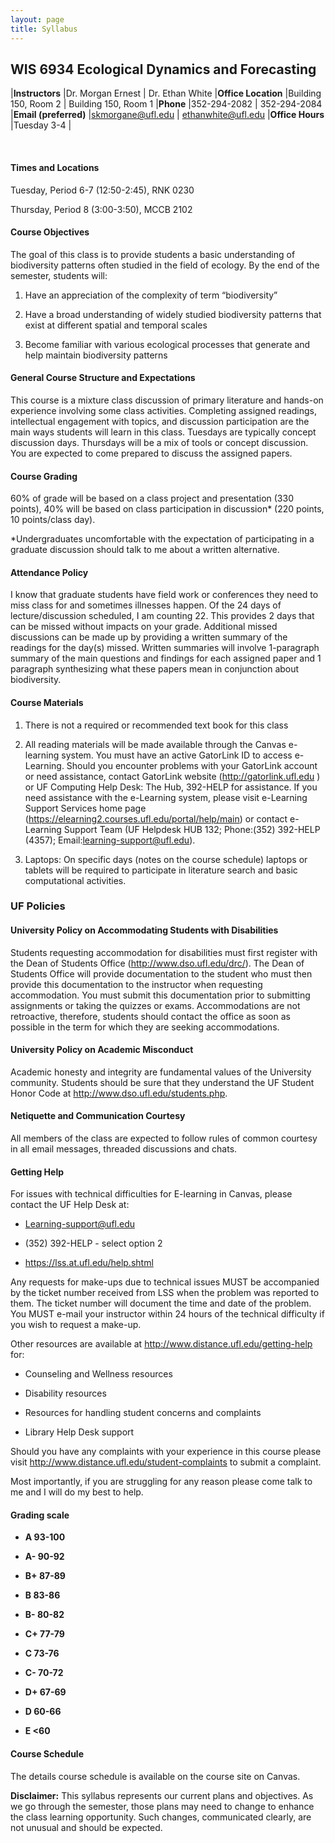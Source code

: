 ```yaml
---
layout: page
title: Syllabus
---
```


## WIS 6934 Ecological Dynamics and Forecasting

  |**Instructors**        |Dr. Morgan Ernest        | Dr. Ethan White
  |**Office Location**    |Building 150, Room 2     | Building 150, Room 1
  |**Phone**              |352-294-2082             | 352-294-2084
  |**Email (preferred)**  |<skmorgane@ufl.edu>      | <ethanwhite@ufl.edu>
  |**Office Hours**       |Tuesday 3-4              |
                                                 
<br>
												 
#### **Times and Locations**

Tuesday, Period 6-7 (12:50-2:45), RNK 0230

Thursday, Period 8 (3:00-3:50), MCCB 2102

#### **Course Objectives**

The goal of this class is to provide students a basic understanding of
biodiversity patterns often studied in the field of ecology. By the end
of the semester, students will:

1)  Have an appreciation of the complexity of term “biodiversity”

2)  Have a broad understanding of widely studied biodiversity patterns
    that exist at different spatial and temporal scales

3)  Become familiar with various ecological processes that generate and
    help maintain biodiversity patterns

#### **General Course Structure and Expectations**

This course is a mixture class discussion of primary literature and
hands-on experience involving some class activities. Completing assigned
readings, intellectual engagement with topics, and discussion
participation are the main ways students will learn in this class.
Tuesdays are typically concept discussion days. Thursdays will be a mix
of tools or concept discussion. You are expected to come prepared to
discuss the assigned papers.

#### **Course Grading**

60% of grade will be based on a class project and presentation (330
points), 40% will be based on class participation in discussion\* (220
points, 10 points/class day).

\*Undergraduates uncomfortable with the expectation of participating in
a graduate discussion should talk to me about a written alternative.

#### **Attendance Policy**

I know that graduate students have field work or conferences they need
to miss class for and sometimes illnesses happen. Of the 24 days of
lecture/discussion scheduled, I am counting 22. This provides 2 days
that can be missed without impacts on your grade. Additional missed
discussions can be made up by providing a written summary of the
readings for the day(s) missed. Written summaries will involve
1-paragraph summary of the main questions and findings for each assigned
paper and 1 paragraph synthesizing what these papers mean in conjunction
about biodiversity.

#### **Course Materials**

1)  There is not a required or recommended text book for this class

2)  All reading materials will be made available through the Canvas
    e-learning system. You must have an active GatorLink ID to
    access e-Learning. Should you encounter problems with your GatorLink
    account or need assistance, contact GatorLink website
    (http://gatorlink.ufl.edu ) or UF Computing Help Desk: The Hub,
    392-HELP for assistance. If you need assistance with the e-Learning
    system, please visit e-Learning Support Services home
    page (https://elearning2.courses.ufl.edu/portal/help/main) or
    contact e-Learning Support Team (UF Helpdesk HUB 132; Phone:(352)
    392-HELP (4357); Email:learning-support@ufl.edu).

3)  Laptops: On specific days (notes on the course schedule) laptops or
    tablets will be required to participate in literature search and
    basic computational activities.


### **UF Policies**

#### **University Policy on Accommodating Students with Disabilities**

Students requesting accommodation for disabilities must first register
with the Dean of Students Office (http://www.dso.ufl.edu/drc/). The Dean
of Students Office will provide documentation to the student who must
then provide this documentation to the instructor when requesting
accommodation. You must submit this documentation prior to submitting
assignments or taking the quizzes or exams. Accommodations are not
retroactive, therefore, students should contact the office as soon as
possible in the term for which they are seeking accommodations.

#### **University Policy on Academic Misconduct**

Academic honesty and integrity are fundamental values of the University
community. Students should be sure that they understand the UF Student
Honor Code at http://www.dso.ufl.edu/students.php.

#### **Netiquette and Communication Courtesy**

All members of the class are expected to follow rules of common courtesy
in all email messages, threaded discussions and chats.


#### **Getting Help**

For issues with technical difficulties for E-learning in Canvas, please
contact the UF Help Desk at:

-   Learning-support@ufl.edu

-   \(352) 392-HELP - select option 2

-   https://lss.at.ufl.edu/help.shtml

Any requests for make-ups due to technical issues MUST be accompanied by
the ticket number received from LSS when the problem was reported to
them. The ticket number will document the time and date of the problem.
You MUST e-mail your instructor within 24 hours of the technical
difficulty if you wish to request a make-up.

Other resources are available at
http://www.distance.ufl.edu/getting-help for:

-   Counseling and Wellness resources

-   Disability resources

-   Resources for handling student concerns and complaints

-   Library Help Desk support

Should you have any complaints with your experience in this course
please visit http://www.distance.ufl.edu/student-complaints to submit a
complaint.

Most importantly, if you are struggling for any reason please come talk
to me and I will do my best to help.

#### **Grading scale**

-   **A 93-100**

-   **A- 90-92**

-   **B+ 87-89**

-   **B 83-86**

-   **B- 80-82**

-   **C+ 77-79**

-   **C 73-76**

-   **C- 70-72**

-   **D+ 67-69**

-   **D 60-66**

-   **E <60**


#### **Course Schedule**

The details course schedule is available on the course site on Canvas.

**Disclaimer:** This syllabus represents our current plans and
objectives. As we go through the semester, those plans may need to
change to enhance the class learning opportunity. Such changes,
communicated clearly, are not unusual and should be expected.
